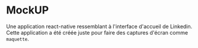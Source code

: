 
# MockUP

Une application react-native ressemblant à l'interface d'accueil de Linkedin. Cette application a été créée juste pour faire des captures d'écran comme `maquette`.
